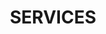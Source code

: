 ---
title : "SERVICES"
service_list:
# service item loop
- name : "Web Development"
  image : "images/icons/web-development.png"
  
# service item loop
- name : "Data analysis"
  image : "images/icons/graphic-design.png"
  
# service item loop
- name : "Database Management"
  image : "images/icons/dbms.png"
  
# service item loop
- name : "Penetration Testing"
  image : "images/icons/software-development.png"
  
# service item loop
- name : "Cloud deployments"
  image : "images/icons/marketing.png"
  
# service item loop
- name : "Problem solving"
  image : "images/icons/mobile-app.png"



# custom style
custom_class: "" 
custom_attributes: "" 
custom_css: ""
---